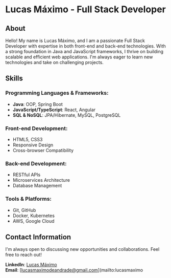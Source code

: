 # Lucas Máximo - Full Stack Developer

## About
Hello! My name is Lucas Máximo, and I am a passionate Full Stack Developer with expertise in both front-end and back-end technologies. With a strong foundation in Java and JavaScript frameworks, I thrive on building scalable and efficient web applications. I'm always eager to learn new technologies and take on challenging projects.

## Skills
### Programming Languages & Frameworks:
- **Java**: OOP, Spring Boot
- **JavaScript/TypeScript**: React, Angular
- **SQL & NoSQL**: JPA/Hibernate, MySQL, PostgreSQL

### Front-end Development:
- HTML5, CSS3
- Responsive Design
- Cross-browser Compatibility

### Back-end Development:
- RESTful APIs
- Microservices Architecture
- Database Management

### Tools & Platforms:
- Git, GitHub
- Docker, Kubernetes
- AWS, Google Cloud

## Contact Information
I'm always open to discussing new opportunities and collaborations. Feel free to reach out!

**LinkedIn**: [Lucas Máximo](https://www.linkedin.com/in/lucas-m%C3%A1ximo-572b421b3)  
**Email**: [lucasmaximodeandrade@gmail.com](mailto:lucasmaximo
